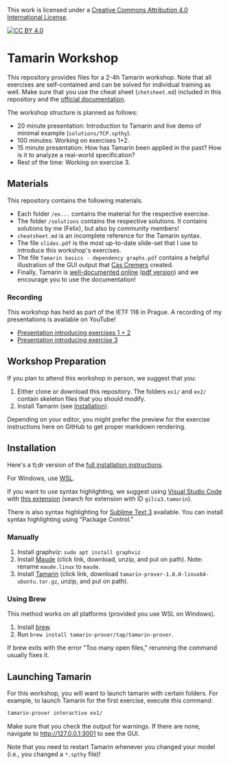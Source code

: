 This work is licensed under a
[Creative Commons Attribution 4.0 International License][cc-by].

[![CC BY 4.0][cc-by-image]][cc-by]

[cc-by]: http://creativecommons.org/licenses/by/4.0/
[cc-by-image]: https://i.creativecommons.org/l/by/4.0/88x31.png

# Tamarin Workshop

This repository provides files for a 2-4h Tamarin workshop.
Note that all exercises are self-contained and can be solved for individual training as well.
Make sure that you use the cheat sheet (`chetsheet.md`) included in this repository and the [official documentation](https://tamarin-prover.github.io/manual/master/book/001_introduction.html).

The workshop structure is planned as follows:

- 20 minute presentation: Introduction to Tamarin and live demo of minimal example (`solutions/TCP.spthy`).
- 100 minutes: Working on exercises 1+2.
- 15 minute presentation: How has Tamarin been applied in the past?
How is it to analyze a real-world specification?
- Rest of the time: Working on exercise 3.

## Materials

This repository contains the following materials.

- Each folder `/ex...` contains the material for the respective exercise.
- The folder `/solutions` contains the respective solutions.
It contains solutions by me (Felix), but also by community members!
- `cheatsheet.md` is an incomplete reference for the Tamarin syntax.
- The file `slides.pdf` is the most up-to-date slide-set that I use to introduce this workshop's exercises.
- The file `Tamarin basics - dependency graphs.pdf` contains a helpful illustration of the GUI output that [Cas Cremers](https://cispa.de/en/people/cas.cremers) created.
- Finally, Tamarin is [well-documented online](https://tamarin-prover.github.io/manual/master/book/001_introduction.html) ([pdf version](https://tamarin-prover.github.io/manual/master/tex/tamarin-manual.pdf)) and we encourage you to use the documentation!

### Recording

This workshop has held as part of the IETF 118 in Prague.
A recording of my presentations is available on YouTube!

- [Presentation introducing exercises 1 + 2](https://youtu.be/14ZsKL705kg?si=ybgFLdqRk_26lECH&t=143)
- [Presentation introducing exercise 3](https://youtu.be/14ZsKL705kg?si=c-bZg80qZg-ixH4L&t=7487)

## Workshop Preparation

If you plan to attend this workshop in person, we suggest that you:

1. Either clone or download this repository. The folders `ex1/` and `ex2/` contain skeleton files that you should modify.
2. Install Tamarin (see [Installation](#installation)).

Depending on your editor, you might prefer the preview for the exercise instructions here on GitHub to get proper markdown rendering.

## Installation

Here's a tl;dr version of the [full installation instructions](https://tamarin-prover.github.io/manual/master/book/002_installation.html).

For Windows, use [WSL](https://learn.microsoft.com/windows/wsl/install).

If you want to use syntax highlighting, we suggest using [Visual Studio Code](https://code.visualstudio.com/) with [this extension](https://marketplace.visualstudio.com/items?itemName=gilcu3.tamarin) (search for extension with ID `gilcu3.tamarin`).

There is also syntax highlighting for [Sublime Text 3](https://github.com/tamarin-prover/editor-sublime) available.
You can install syntax highlighting using "Package Control."

### Manually

1. Install graphviz: `sudo apt install graphviz`
2. Install [Maude](https://github.com/SRI-CSL/Maude/releases/tag/Maude3.3.1) (click link, download, unzip, and put on path). Note: rename `maude.linux` to `maude`.
3. Install [Tamarin](https://github.com/tamarin-prover/tamarin-prover/releases/tag/1.8.0) (click link, download `tamarin-prover-1.8.0-linux64-ubuntu.tar.gz`, unzip, and put on path).

### Using Brew

This method works on all platforms (provided you use WSL on Windows).

1. Install [brew](https://brew.sh/).
2. Run `brew install tamarin-prover/tap/tamarin-prover`.

If brew exits with the error "Too many open files," rerunning the command usually fixes it.

## Launching Tamarin

For this workshop, you will want to launch tamarin with certain folders.
For example, to launch Tamarin for the first exercise, execute this command:

```sh
tamarin-prover interactive ex1/
```

Make sure that you check the output for warnings.
If there are none, navigate to http://127.0.0.1:3001 to see the GUI.

Note that you need to restart Tamarin whenever you changed your model (i.e., you changed a `*.spthy` file)!
